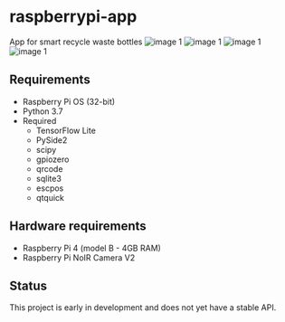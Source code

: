 # raspberrypi-app
App for smart recycle waste bottles
![image 1](https://github.com/Farazist/raspberrypi-app/blob/master/images/read_me/1.png)  <!-- .element height="50%" width="50%" -->
![image 1](https://github.com/Farazist/raspberrypi-app/blob/master/images/read_me/2.png)
![image 1](https://github.com/Farazist/raspberrypi-app/blob/master/images/read_me/3.png)
![image 1](https://github.com/Farazist/raspberrypi-app/blob/master/images/read_me/4.png)
## Requirements
* Raspberry Pi OS (32-bit)
* Python 3.7
* Required
  * TensorFlow Lite
  * PySide2
  * scipy
  * gpiozero
  * qrcode
  * sqlite3
  * escpos
  * qtquick
## Hardware requirements
 * Raspberry Pi 4 (model B - 4GB RAM)
 * Raspberry Pi NoIR Camera V2
## Status
This project is early in development and does not yet have a stable API.
  
